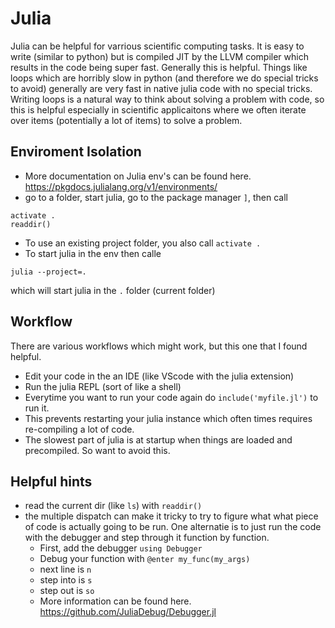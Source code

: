  # Julia
 
 Julia can be helpful for varrious scientific computing tasks. It is easy to write (similar to python) but is compiled JIT by the LLVM compiler which results in the code being super fast. Generally this is helpful. Things like loops which are horribly slow in python (and therefore we do special tricks to avoid) generally are very fast in native julia code with no special tricks. Writing loops is a natural way to think about solving a problem with code, so this is helpful especially in scientific applicaitons where we often iterate over items (potentially a lot of items) to solve a problem. 
 
 ## Enviroment Isolation
 
 * More documentation on Julia env's can be found here. https://pkgdocs.julialang.org/v1/environments/
 * go to a folder, start julia, go to the package manager `]`, then call 
 ```
 activate .
 readdir()
 ```
 * To use an existing project folder, you also call `activate .`
 * To start julia in the env then calle
 ```
 julia --project=.
 ```
 which will start julia in the `.` folder (current folder)


## Workflow

There are various workflows which might work, but this one that I found helpful. 

* Edit your code in the an IDE (like VScode with the julia extension)
* Run the julia REPL (sort of like a shell)
* Everytime you want to run your code again do `include('myfile.jl')` to run it. 
* This prevents restarting your julia instance which often times requires re-compiling a lot of code. 
* The slowest part of julia is at startup when things are loaded and precompiled. So want to avoid this. 


## Helpful hints
* read the current dir (like `ls`) with  `readdir()` 
* the multiple dispatch can make it tricky to try to figure what what piece of code is actually going to be run. One alternatie is to just run the code with the debugger and step through it function by function. 
  * First, add the debugger `using Debugger`
  * Debug your function with `@enter my_func(my_args)`
  * next line is `n`
  * step into is `s`
  * step out is `so`
  * More information can be found here. https://github.com/JuliaDebug/Debugger.jl

